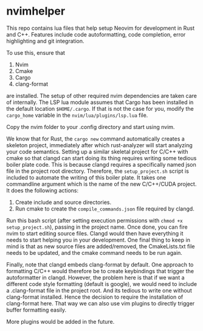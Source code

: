 # nvimhelper
This repo contains lua files that help setup Neovim for development in Rust and C++. Features include code autoformatting, code completion, error highlighting and git integration.

To use this, ensure that

1. Nvim
2. Cmake
3. Cargo
4. clang-format

are installed. The setup of other required nvim dependencies are taken care of internally. The LSP lua module assumes that Cargo has been installed in the default location ``$HOME/.cargo``. If that is not the case for you, modify the ``cargo_home`` variable in the ``nvim/lua/plugins/lsp.lua`` file.

Copy the nvim folder to your .config directory and start using nvim.

We know that for Rust, the ``cargo new`` command automatically creates a skeleton project, immediately after which rust-analyzer will start analyzing your code semantics. Setting up a similar skeletal project for C/C++ with cmake  so that clangd can start doing its thing requires writing some tedious boiler plate code. This is because clangd requires a specifically named json file in the project root directory. Therefore, the ``setup_project.sh`` script is included to automate the writing of this boiler plate. It takes one commandline argument which is the name of the new C/C++/CUDA project. It does the following actions:

1. Create include and source directories.
2. Run cmake to create the ``compile_commands.json`` file required by clangd. 

Run this bash script (after setting execution permissions with ``chmod +x setup_project.sh``), passing in the project name. Once done, you can fire nvim to start editing source files. Clangd would then have everything it needs to start helping you in your development. One final thing to keep in mind is that as new source files are added/removed, the CmakeLists.txt file needs to be updated, and the cmake command needs to be run again.

Finally, note that clangd embeds clang-format by default. One approach to formatting C/C++ would therefore be to create keybindings that trigger the autoformatter in clangd. However, the problem here is that if we want a different code style formatting (default is google), we would need to include a .clang-format file in the project root. And its tedious to write one without clang-format installed. Hence the decision to require the installation of clang-format here. That way we can also use vim plugins to directly trigger buffer formatting easily.

More plugins would be added in the future.
